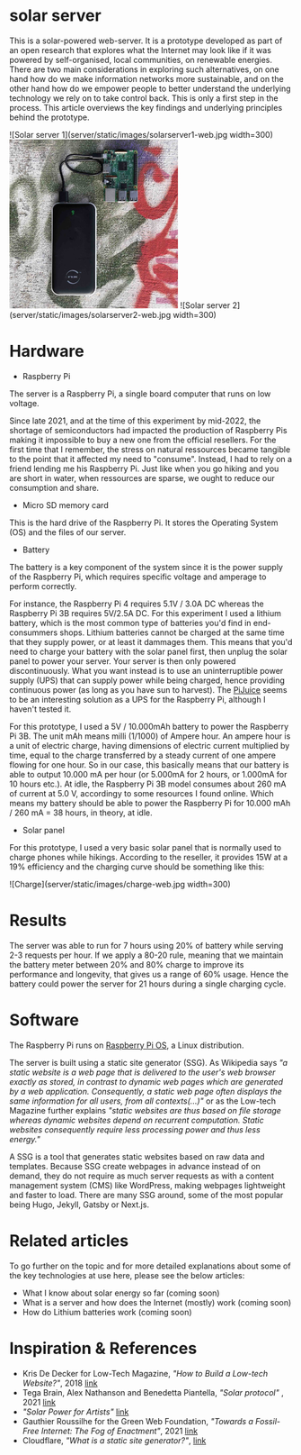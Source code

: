 # solar server

This is a solar-powered web-server. It is a prototype developed as part of an open research that explores what the Internet may look like if it was powered by self-organised, local communities, on renewable energies. There are two main considerations in exploring such alternatives, on one hand how do we make information networks more sustainable, and on the other hand how do we empower people to better understand the underlying technology we rely on to take control back. This is only a first step in the process. This article overviews the key findings and underlying principles behind the prototype.

![Solar server 1](server/static/images/solarserver1-web.jpg width=300)
<img src="server/static/images/solarserver1-web.jpg" width="300" alt="Solar server 1">
![Solar server 2](server/static/images/solarserver2-web.jpg width=300)

# Hardware

- Raspberry Pi

The server is a Raspberry Pi, a single board computer that runs on low voltage.

Since late 2021, and at the time of this experiment by mid-2022, the shortage of semiconductors had impacted the production of Raspberry Pis making it impossible to buy a new one from the official resellers. For the first time that I remember, the stress on natural ressources became tangible to the point that it affected my need to "consume". Instead, I had to rely on a friend lending me his Raspberry Pi. Just like when you go hiking and you are short in water, when ressources are sparse, we ought to reduce our consumption and share.

- Micro SD memory card

This is the hard drive of the Raspberry Pi. It stores the Operating System (OS) and the files of our server.

- Battery

The battery is a key component of the system since it is the power supply of the Raspberry Pi, which requires specific voltage and amperage to perform correctly.

For instance, the Raspberry Pi 4 requires 5.1V / 3.0A DC whereas the Raspberry Pi 3B requires 5V/2.5A DC. For this experiment I used a lithium battery, which is the most common type of batteries you'd find in end-consummers shops. Lithium batteries cannot be charged at the same time that they supply power, or at least it dammages them. This means that you'd need to charge your battery with the solar panel first, then unplug the solar panel to power your server. Your server is then only powered discontinuously. What you want instead is to use an uninterruptible power supply (UPS) that can supply power while being charged, hence providing continuous power (as long as you have sun to harvest). The [PiJuice](https://uk.pi-supply.com/products/pijuice-standard) seems to be an interesting solution as a UPS for the Raspberry Pi, although I haven't tested it.

For this prototype, I used a 5V / 10.000mAh battery to power the Raspberry Pi 3B. The unit mAh means milli (1/1000) of Ampere hour. An ampere hour is a unit of electric charge, having dimensions of electric current multiplied by time, equal to the charge transferred by a steady current of one ampere flowing for one hour. So in our case, this basically means that our battery is able to output 10.000 mA per hour (or 5.000mA for 2 hours, or 1.000mA for 10 hours etc.). At idle, the Raspberry Pi 3B model consumes about 260 mA of current at 5.0 V, accordingy to some resources I found online. Which means my battery should be able to power the Raspberry Pi for 10.000 mAh / 260 mA = 38 hours, in theory, at idle.

- Solar panel

For this prototype, I used a very basic solar panel that is normally used to charge phones while hikings. According to the reseller, it provides 15W at a 19% efficiency and the charging curve should be something like this:

![Charge](server/static/images/charge-web.jpg width=300)


# Results

The server was able to run for 7 hours using 20% of battery while serving 2-3 requests per hour. If we apply a 80-20 rule, meaning that we maintain the battery meter between 20% and 80% charge to improve its performance and longevity, that gives us a range of 60% usage. Hence the battery could power the server for 21 hours during a single charging cycle.


# Software

The Raspberry Pi runs on [Raspberry Pi OS](https://www.raspberrypi.com/software/), a Linux distribution.

The server is built using a static site generator (SSG). As Wikipedia says _"a static website is a web page that is delivered to the user's web browser exactly as stored, in contrast to dynamic web pages which are generated by a web application. Consequently, a static web page often displays the same information for all users, from all contexts(...)"_ or as the Low-tech Magazine further explains _"static websites are thus based on file storage whereas dynamic websites depend on recurrent computation. Static websites consequently require less processing power and thus less energy."_

A SSG is a tool that generates static websites based on raw data and templates. Because SSG create webpages in advance instead of on demand, they do not require as much server requests as with a content management system (CMS) like WordPress, making webpages lightweight and faster to load. There are many SSG around, some of the most popular being Hugo, Jekyll, Gatsby or Next.js. 

# Related articles

To go further on the topic and for more detailed explanations about some of the key technologies at use here, please see the below articles:

- What I know about solar energy so far (coming soon)
- What is a server and how does the Internet (mostly) work (coming soon)
- How do Lithium batteries work (coming soon)


# Inspiration & References


- Kris De Decker for Low-Tech Magazine, _"How to Build a Low-tech Website?"_, 2018 [link](https://solar.lowtechmagazine.com/2018/09/how-to-build-a-lowtech-website.html)
- Tega Brain, Alex Nathanson and Benedetta Piantella, _"Solar protocol"_ , 2021 [link](http://solarprotocol.net/)
- _"Solar Power for Artists"_ [link](https://www.solarpowerforartists.com/)
- Gauthier Roussilhe for the Green Web Foundation, _"Towards a Fossil-Free Internet: The Fog of Enactment"_, 2021 [link](https://www.thegreenwebfoundation.org/publications/report-fog-of-enactment/)
- Cloudflare, _"What is a static site generator?"_, [link](https://www.cloudflare.com/en-gb/learning/performance/static-site-generator/)

